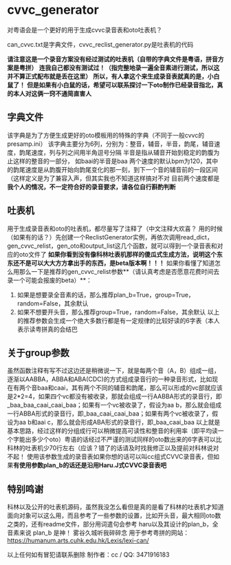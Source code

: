 # cvvc_generator
对粤语会是一个更好的用于生成cvvc录音表和oto吐表机？

can_cvvc.txt是字典文件，cvvc_reclist_generator.py是吐表机的代码

**请注意这是一个录音方案没有经过测试的吐表机（自带的字典文件是粤语，拼音方案是粤拼）**
**连我自己都没有测试过！（指完整地录一遍全音素进行测试，所以这并不算正式配布就是丢在这里）**
**所以，有人拿这个来生成录音表就真的是，小白鼠了！**
**但是如果有小白鼠的话，希望可以联系探讨一下oto制作已经录音指北，真的本人对这俩一窍不通简直害人**

## 字典文件
该字典是为了方便生成更好的oto模板用的特殊的字典（不同于一般cvvc的presamp.ini）
该字典主要分为6列，分别为：整音，辅音，半音，韵尾，辅音速度，韵尾速度，列与列之间用半角逗号分隔
半音是指从辅音开始到稳定的韵腹为止这样的整音的一部分， 如baai的半音是baa
两个速度的默认bpm为120，其中的韵尾速度是从韵腹开始向韵尾变化的那一刻，到下一个音的辅音前的一段区间（这样定义是为了兼容入声，但其实我也不知道这样搞对不对
目前两个速度都是**我个人的情况，不一定符合好的录音要求，请各位自行斟酌判断**

## 吐表机
用于生成录音表和oto的吐表机，都尽量写了注释了（中文注释大欢喜？
用的时候（如果有的话？）先创建一个ReclistGenerator实例，再依次调用read_dict，gen_cvvc_relist，gen_oto和output_list这几个函数，就可以得到一个录音表和对应的oto文件了
**如果你看到没有像科林吐表机那样的傻瓜式生成方法，说明这个东东还不是可以大大方方拿出手的东西，是beta版本啊！！！**
如果你看懂了知道怎么用那么一下是推荐的gen_cvvc_relist参数**（请认真考虑是否愿意花费时间去录一个可能会报废的beta）**：
1. 如果是想要录全音素的话，那么推荐plan_b=True，group=True，random=False，其余默认
2. 如果不想要开头音，那么推荐group=True，random=False，其余默认
以上的推荐参数会生成一个绝大多数行都是有一定规律的比较好读的6字表（本人表示读粤拼真的会结巴

## 关于group参数
虽然函数注释有写不过这边还是稍微说一下，就是每两个音（A，B）组成一组，逐渐以AABBA，ABBA和ABA(CDC)的方式组成录音行的一种录音形式，比如现在有两个音baa和caai，其有两个不同的辅音和韵尾，那么可以形成的vc部就应该是2\*2=4，如果四个vc都没有被收录，那就会组成一行AABBA形式的录音行，即_baa_baa_caai_caai_baa；如果有一个vc被收录了，假设为aa b，那么就会组成一行ABBA形式的录音行，即_baa_caai_caai_baa；如果有两个vc被收录了，假设为aa b和aai c，那么就会形成ABA形式的录音行，即_baa_caai_baa
以上就是基本思路，经过这样的分组成行可以稍微提高可读性和整音的利用率（即平均读一个字能出多少个oto）粤语的话经过不严谨的测试同样的oto数出来的6字表可以比科林的吐表机少70行左右（应该？错了的话请及时找我修正以及提前对科林说对不起！
使用该参数生成的录音表如果你想的话可以叫cc组式CVVC录音表，但如果**有使用参数plan_b的话还是沿用Haru.J式CVVC录音表吧**

## 特别鸣谢
科林以及公开的吐表机源码，虽然我没怎么看但是真的是看了科林的吐表机才知道面向对象可以这么用，而且参考了一些参数的设置，比如开头音，最大相同oto数之类的，还有readme文件，部分用词遣句会参考
haru以及其设计的plan_b，全音素来说 plan_b 是神！
雾谷久城听我碎碎念
用于参考粤拼的网站：https://humanum.arts.cuhk.edu.hk/Lexis/lexi-can/

以上任何如有冒犯请联系删除
制作者：cc / QQ: 3471916183
